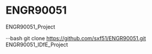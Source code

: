 # ENGR90051
ENGR90051_Project

···bash
git clone https://github.com/sxf51/ENGR90051.git ENGR90051_IDfE_Project
```
